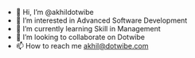 - 👋 Hi, I’m @akhildotwibe
- 👀 I’m interested in Advanced Software Development
- 🌱 I’m currently learning Skill in Management
- 💞️ I’m looking to collaborate on Dotwibe
- 📫 How to reach me akhil@dotwibe.com

<!---
akhildotwibe/akhildotwibe is a ✨ special ✨ repository because its `README.md` (this file) appears on your GitHub profile.
You can click the Preview link to take a look at your changes.
--->
